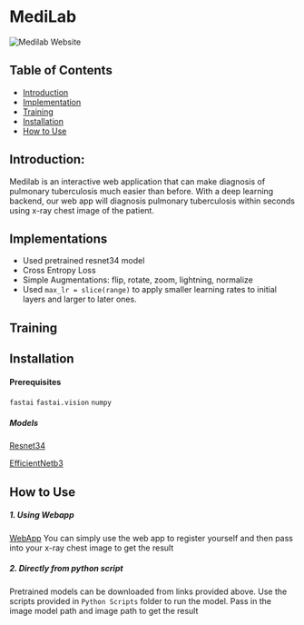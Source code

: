 # MediLab

![Medilab Website](https://github.com/chetanpandey1266/HackInIndia/blob/master/medilab.gif)

## Table of Contents
- [Introduction]()
- [Implementation]()
- [Training]()
- [Installation]()
- [How to Use]()

## Introduction:
Medilab is an interactive web application that can make diagnosis of pulmonary tuberculosis much easier than before. With a deep learning backend, our web app will diagnosis pulmonary tuberculosis within seconds using x-ray chest image of the patient.

## Implementations

- Used pretrained resnet34 model
- Cross Entropy Loss 
- Simple Augmentations: flip, rotate, zoom, lightning, normalize
- Used `max_lr = slice(range)` to apply smaller learning rates to initial layers and larger to later ones.

## Training


## Installation 

#### Prerequisites

`fastai`
`fastai.vision`
`numpy`

##### Models

[Resnet34](https://drive.google.com/file/d/1-183IuG42Sh6p4Kk6ok_DJw_PGtbNVSl/view)

[EfficientNetb3](https://drive.google.com/file/d/1F2RamM03oBahviwY93XCnrpNuTKobMzn/view?usp=sharing)

## How to Use

##### 1. Using Webapp

[WebApp](#)
You can simply use the web app to register yourself and then pass into your x-ray chest image to get the result

##### 2. Directly from python script
Pretrained models can be downloaded from links provided above.
Use the scripts provided in `Python Scripts` folder to run the model.
Pass in the image model path and image path to get the result


